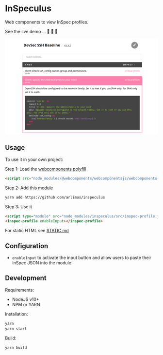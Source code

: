 # InSpeculus

Web components to view InSpec profiles.

See the live demo ... 🚧 🚧 🚧


![Screenshot](/screenshot.png?raw=true "Screenshot")

## Usage

To use it in your own project:

Step 1: Load the [webcomponents polyfill](https://github.com/webcomponents/webcomponentsjs)

```html
<script src="node_modules/@webcomponents/webcomponentsjs/webcomponents-loader.js"></script>
```

Step 2: Add this module

```bash
yarn add https://github.com/arlimus/inspeculus
```

Step 3: Use it

```html
<script type="module" src="node_modules/inspeculus/src/inspec-profile.js"></script>
<inspec-profile enableInput></inspec-profile>
```

For static HTML see [STATIC.md](STATIC.md)

## Configuration

- `enableInput` to activate the input button and allow users to paste their InSpec JSON into the module


## Development

Requirements:

- NodeJS v10+
- NPM or YARN

Installation:

```bash
yarn
yarn start
```

Build:

```bash
yarn build
```
